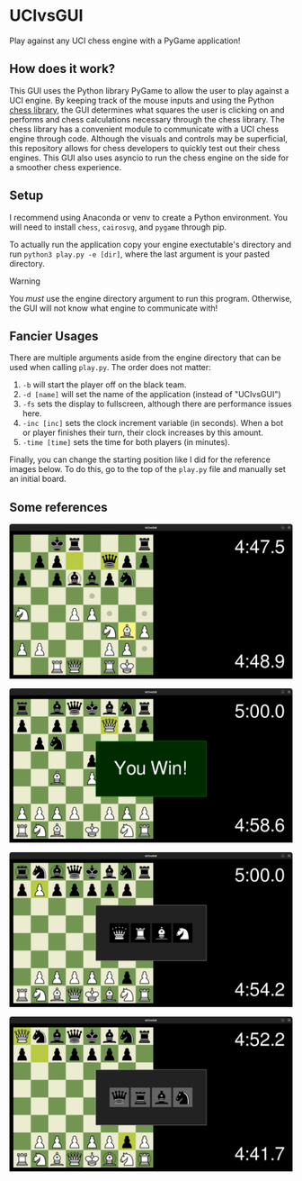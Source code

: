 # UCIvsGUI
Play against any UCI chess engine with a PyGame application!

## How does it work?

This GUI uses the Python library PyGame to allow the user to play against a UCI engine. By keeping track of the mouse inputs and using the Python [chess library](https://python-chess.readthedocs.io/en/latest/), the GUI determines what squares the user is clicking on and performs and chess calculations necessary through the chess library. The chess library has a convenient module to communicate with a UCI chess engine through code. Although the visuals and controls may be superficial, this repository allows for chess developers to quickly test out their chess engines. This GUI also uses asyncio to run the chess engine on the side for a smoother chess experience.

## Setup

I recommend using Anaconda or venv to create a Python environment. You will need to install `chess`, `cairosvg`, and `pygame` through pip.

To actually run the application copy your engine exectutable's directory and run `python3 play.py -e [dir]`, where the last argument is your pasted directory.

> [!WARNING]
> You *must* use the engine directory argument to run this program. Otherwise, the GUI will not know what engine to communicate with!

## Fancier Usages

There are multiple arguments aside from the engine directory that can be used when calling `play.py`. The order does not matter:
1. `-b` will start the player off on the black team.
2. `-d [name]` will set the name of the application (instead of "UCIvsGUI")
3. `-fs` sets the display to fullscreen, although there are performance issues here.
4. `-inc [inc]` sets the clock increment variable (in seconds). When a bot or player finishes their turn, their clock increases by this amount.
5. `-time [time]` sets the time for both players (in minutes).

Finally, you can change the starting position like I did for the reference images below. To do this, go to the top of the `play.py` file and manually set an initial board.

## Some references

![normal reference](references/normal.png)

![winning reference](references/win.png)

![pawn promotion reference](references/promoW.png)

![pawn promotion reference 2](references/promoB.png)
